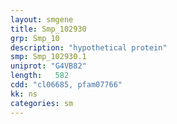 ```yaml
---
layout: smgene
title: Smp_102930
grp: Smp_10
description: "hypothetical protein"
smp: Smp_102930.1
uniprot: "G4VB82"
length:   582
cdd: "cl06685, pfam07766"
kk: ns
categories: sm
---
```

